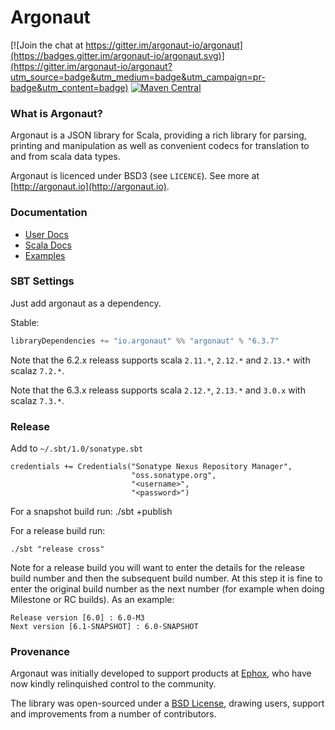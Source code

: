 # Argonaut

[![Join the chat at https://gitter.im/argonaut-io/argonaut](https://badges.gitter.im/argonaut-io/argonaut.svg)](https://gitter.im/argonaut-io/argonaut?utm_source=badge&utm_medium=badge&utm_campaign=pr-badge&utm_content=badge) [![Maven Central](https://maven-badges.herokuapp.com/maven-central/io.argonaut/argonaut_2.12/badge.svg)](https://maven-badges.herokuapp.com/maven-central/io.argonaut/argonaut_2.12)


### What is Argonaut?

Argonaut is a JSON library for Scala, providing a rich library for parsing, printing and manipulation as well as convenient codecs for translation to and from scala data types.

Argonaut is licenced under BSD3 (see `LICENCE`). See more at [http://argonaut.io](http://argonaut.io).


### Documentation

* [User Docs](http://argonaut.io/doc/)
* [Scala Docs](http://argonaut.io/scaladocs/)
* [Examples](https://github.com/argonaut-io/argonaut/tree/master/argonaut/shared/src/test/scala/argonaut/example)


### SBT Settings

Just add argonaut as a dependency.

Stable:

```scala
libraryDependencies += "io.argonaut" %% "argonaut" % "6.3.7"
```

Note that the 6.2.x releass supports scala `2.11.*`, `2.12.*` and `2.13.*` with scalaz `7.2.*`.

Note that the 6.3.x releass supports scala `2.12.*`, `2.13.*` and `3.0.x` with scalaz `7.3.*`.


### Release

Add to `~/.sbt/1.0/sonatype.sbt`


    credentials += Credentials("Sonatype Nexus Repository Manager",
                               "oss.sonatype.org",
                               "<username>",
                               "<password>")


For a snapshot build run:
    ./sbt +publish

For a release build run:

    ./sbt "release cross"

Note for a release build you will want to enter the details for the
release build number and then the subsequent build number. At this
step it is fine to enter the original build number as the next number
(for example when doing Milestone or RC builds). As an example:

    Release version [6.0] : 6.0-M3
    Next version [6.1-SNAPSHOT] : 6.0-SNAPSHOT


### Provenance

Argonaut was initially developed to support products at [Ephox](http://ephox.com), who have now kindly relinquished control to the community.

The library was open-sourced under a [BSD License](https://github.com/argonaut-io/argonaut/blob/master/LICENSE), drawing users, support and improvements from a number of contributors.
